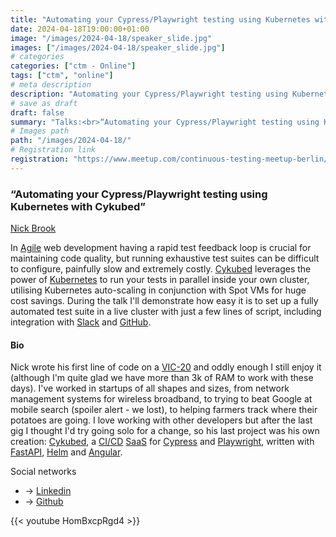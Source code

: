 ```yaml
---
title: "Automating your Cypress/Playwright testing using Kubernetes with Cykubed"
date: 2024-04-18T19:00:00+01:00
image: "/images/2024-04-18/speaker_slide.jpg"
images: ["/images/2024-04-18/speaker_slide.jpg"]
# categories
categories: ["ctm - Online"]
tags: ["ctm", "online"]
# meta description
description: "Automating your Cypress/Playwright testing using Kubernetes with Cykubed"
# save as draft
draft: false
summary: "Talks:<br>“Automating your Cypress/Playwright testing using Kubernetes with Cykubed” (Nick Brook)"
# Images path
path: "/images/2024-04-18/"
# Registration link
registration: "https://www.meetup.com/continuous-testing-meetup-berlin/events/300275915"
---
```

### “Automating your Cypress/Playwright testing using Kubernetes with Cykubed”

[Nick Brook](https://www.linkedin.com/in/nick-brook)

In [Agile](https://en.wikipedia.org/wiki/Agile_software_development) web development having a rapid test feedback loop is crucial for maintaining code quality, but running exhaustive test suites can be difficult to configure, painfully slow and extremely costly. [Cykubed](https://www.cykubed.com/) leverages the power of [Kubernetes](https://kubernetes.io/) to run your tests in parallel inside your own cluster, utilising Kubernetes auto-scaling in conjunction with Spot VMs for huge cost savings. During the talk I'll demonstrate how easy it is to set up a fully automated test suite in a live cluster with just a few lines of script, including integration with [Slack](https://slack.com/) and [GitHub](https://github.com/).

#### Bio

Nick wrote his first line of code on a [VIC-20](https://en.wikipedia.org/wiki/VIC-20) and oddly enough I still enjoy it (although I'm quite glad we have more than 3k of RAM to work with these days). I've worked in startups of all shapes and sizes, from network management systems for wireless broadband, to trying to beat Google at mobile search (spoiler alert - we lost), to helping farmers track where their potatoes are going. I love working with other developers but after the last gig I thought I'd try going solo for a change, so his last project was his own creation: [Cykubed](https://www.cykubed.com/), a [CI/CD](https://en.wikipedia.org/wiki/CI/CD) [SaaS](https://en.wikipedia.org/wiki/Software_as_a_service) for [Cypress](https://www.cypress.io/) and [Playwright](https://playwright.dev/), written with [FastAPI](https://fastapi.tiangolo.com/), [Helm](https://helm.sh/) and [Angular](https://angular.io/).

Social networks

- <i class="fa fa-linkedin"></i> -> [Linkedin](https://www.linkedin.com/in/nick-brook/)
- <i class="fa fa-github"></i> -> [Github](https://github.com/cykubedk)

{{< youtube HomBxcpRgd4 >}}
